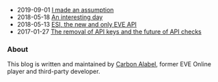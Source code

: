 - 2019-09-01 [I made an assumption](i-made-an-assumption-8643dd4ddaf)
- 2018-05-18 [An interesting day](an-interesting-day-db7196522083)
- 2018-05-13 [ESI, the new and only EVE API](esi-the-new-and-only-eve-api-259692e0b59b)
- 2017-01-27 [The removal of API keys and the future of API checks](the-removal-of-api-keys-and-the-future-of-api-checks-95278d02e4f6)

### About
This blog is written and maintained by [Carbon Alabel](https://carbon.taabe.net), former EVE Online player and third-party developer.